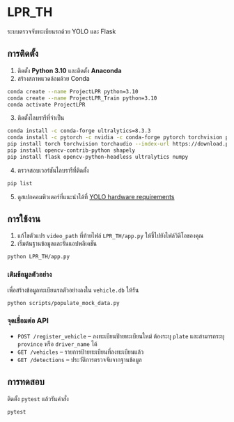 # LPR_TH

ระบบตรวจจับทะเบียนรถด้วย YOLO และ Flask

## การติดตั้ง

1. ติดตั้ง **Python 3.10** และติดตั้ง **Anaconda**
2. สร้างสภาพแวดล้อมด้วย Conda

```bash
conda create --name ProjectLPR python=3.10
conda create --name ProjectLPR_Train python=3.10
conda activate ProjectLPR
```

3. ติดตั้งไลบรารีที่จำเป็น

```bash
conda install -c conda-forge ultralytics=8.3.3
conda install -c pytorch -c nvidia -c conda-forge pytorch torchvision pytorch-cuda=12.1
pip install torch torchvision torchaudio --index-url https://download.pytorch.org/whl/cu121
pip install opencv-contrib-python shapely
pip install flask opencv-python-headless ultralytics numpy
```

4. ตรวจสอบเวอร์ชันไลบรารีที่ติดตั้ง

```bash
pip list
```

5. ดูสเปกคอมพิวเตอร์ที่แนะนำได้ที่ [YOLO hardware requirements](https://www.proxpc.com/blogs/system-hardware-requirements-for-yolo-in-2025?utm_source=chatgpt.com)

## การใช้งาน

1. แก้ไขตัวแปร `video_path` ที่ท้ายไฟล์ `LPR_TH/app.py` ให้ชี้ไปยังไฟล์วิดีโอของคุณ
2. เริ่มต้นฐานข้อมูลและรันแอปพลิเคชัน

```bash
python LPR_TH/app.py
```

### เติมข้อมูลตัวอย่าง

เพื่อสร้างข้อมูลทะเบียนรถตัวอย่างลงใน `vehicle.db` ให้รัน

```bash
python scripts/populate_mock_data.py
```

### จุดเชื่อมต่อ API

- `POST /register_vehicle` – ลงทะเบียนป้ายทะเบียนใหม่ ต้องระบุ `plate` และสามารถระบุ `province` หรือ `driver_name` ได้
- `GET /vehicles` – รายการป้ายทะเบียนที่ลงทะเบียนแล้ว
- `GET /detections` – ประวัติการตรวจจับจากฐานข้อมูล

## การทดสอบ

ติดตั้ง `pytest` แล้วรันคำสั่ง

```bash
pytest
```
